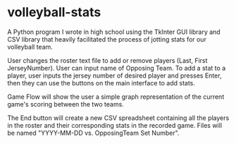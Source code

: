 # volleyball-stats
A Python program I wrote in high school using the TkInter GUI library and CSV library that heavily facilitated the process of jotting stats for our volleyball team.

User changes the roster text file to add or remove players (Last, First JerseyNumber).
User can input name of Opposing Team.
To add a stat to a player, user inputs the jersey number of desired player and presses Enter, then they can use the buttons on the main interface to add stats.

Game Flow will show the user a simple graph representation of the current game's scoring between the two teams.

The End button will create a new CSV spreadsheet containing all the players in the roster and their corresponding stats in the recorded game.
Files will be named "YYYY-MM-DD vs. OpposingTeam Set Number".

